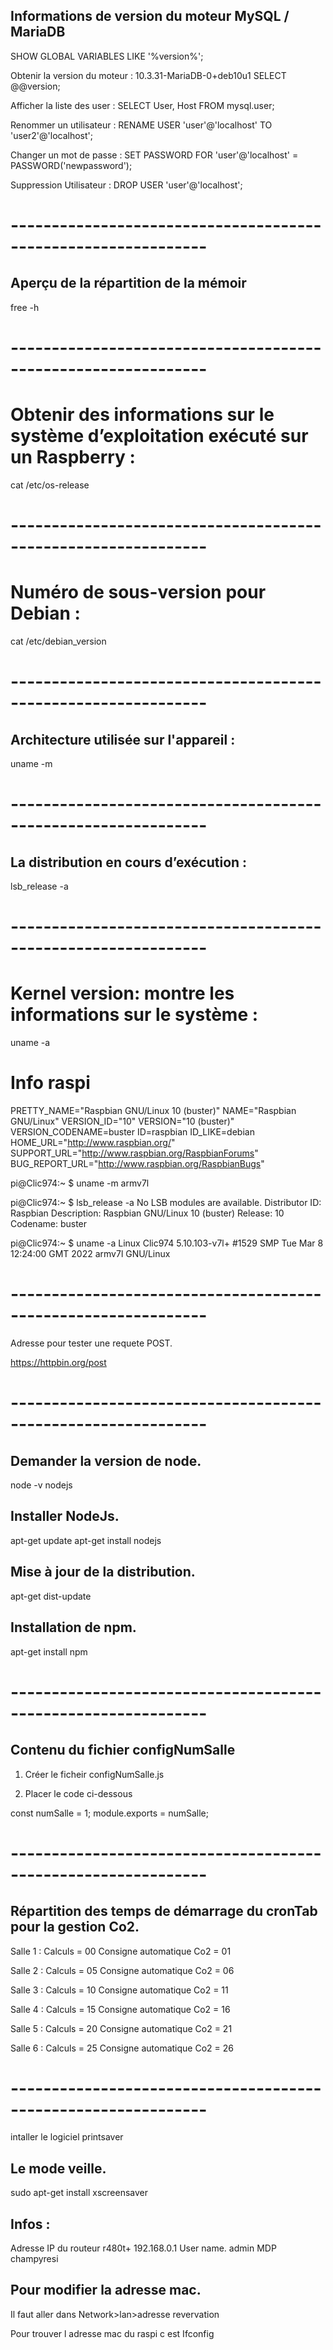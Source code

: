 ## Informations de version du moteur MySQL / MariaDB

SHOW GLOBAL VARIABLES LIKE '%version%';

Obtenir la version du moteur : 10.3.31-MariaDB-0+deb10u1
SELECT @@version;

Afficher la liste des user :
SELECT User, Host FROM mysql.user;

Renommer un utilisateur :
RENAME USER 'user'@'localhost' TO 'user2'@'localhost';

Changer un mot de passe :
SET PASSWORD FOR 'user'@'localhost' = PASSWORD('newpassword');

Suppression Utilisateur :
DROP USER 'user'@'localhost';

# --------------------------------------------------------------

## Aperçu de la répartition de la mémoir

free -h

# --------------------------------------------------------------

# Obtenir des informations sur le système d’exploitation exécuté sur un Raspberry :

cat /etc/os-release

# --------------------------------------------------------------

# Numéro de sous-version pour Debian :

cat /etc/debian_version

# --------------------------------------------------------------

## Architecture utilisée sur l'appareil :

uname -m

# --------------------------------------------------------------

## La distribution en cours d’exécution :

lsb_release -a

# --------------------------------------------------------------

# Kernel version: montre les informations sur le système :

uname -a

# Info raspi

PRETTY_NAME="Raspbian GNU/Linux 10 (buster)"
NAME="Raspbian GNU/Linux"
VERSION_ID="10"
VERSION="10 (buster)"
VERSION_CODENAME=buster
ID=raspbian
ID_LIKE=debian
HOME_URL="http://www.raspbian.org/"
SUPPORT_URL="http://www.raspbian.org/RaspbianForums"
BUG_REPORT_URL="http://www.raspbian.org/RaspbianBugs"

pi@Clic974:~ $ uname -m
armv7l

pi@Clic974:~ $ lsb_release -a
No LSB modules are available.
Distributor ID: Raspbian
Description: Raspbian GNU/Linux 10 (buster)
Release: 10
Codename: buster

pi@Clic974:~ $ uname -a
Linux Clic974 5.10.103-v7l+ #1529 SMP Tue Mar 8 12:24:00 GMT 2022 armv7l GNU/Linux

# --------------------------------------------------------------

Adresse pour tester une requete POST.

https://httpbin.org/post

# --------------------------------------------------------------

## Demander la version de node.

node -v nodejs

## Installer NodeJs.

apt-get update
apt-get install nodejs

## Mise à jour de la distribution.

apt-get dist-update

## Installation de npm.

apt-get install npm

# --------------------------------------------------------------

## Contenu du fichier configNumSalle

1. Créer le ficheir configNumSalle.js

2. Placer le code ci-dessous

const numSalle = 1;
module.exports = numSalle;

# --------------------------------------------------------------

## Répartition des temps de démarrage du cronTab pour la gestion Co2.

Salle 1 :
Calculs = 00
Consigne automatique Co2 = 01

Salle 2 :
Calculs = 05
Consigne automatique Co2 = 06

Salle 3 :
Calculs = 10
Consigne automatique Co2 = 11

Salle 4 :
Calculs = 15
Consigne automatique Co2 = 16

Salle 5 :
Calculs = 20
Consigne automatique Co2 = 21

Salle 6 :
Calculs = 25
Consigne automatique Co2 = 26

# --------------------------------------------------------------

intaller le logiciel printsaver

## Le mode veille.

sudo apt-get install xscreensaver

## Infos :

Adresse IP du routeur r480t+
192.168.0.1
User name. admin
MDP champyresi

## Pour modifier la adresse mac.

Il faut aller dans
Network>lan>adresse revervation

Pour trouver l adresse mac du raspi c est
Ifconfig
